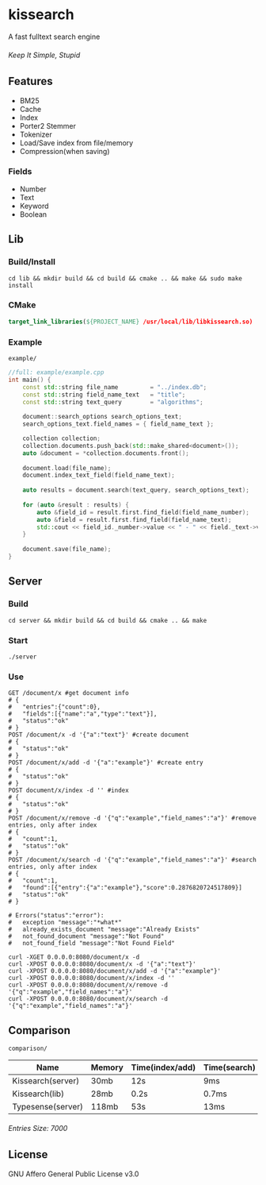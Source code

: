 # kissearch

A fast fulltext search engine

###### Keep It Simple, Stupid

## Features

- BM25
- Cache
- Index
- Porter2 Stemmer
- Tokenizer
- Load/Save index from file/memory
- Compression(when saving)

### Fields

- Number
- Text
- Keyword
- Boolean

## Lib

### Build/Install

```shell
cd lib && mkdir build && cd build && cmake .. && make && sudo make install
```

### CMake

```cmake
target_link_libraries(${PROJECT_NAME} /usr/local/lib/libkissearch.so)
```

### Example

```shell
example/
```

```cpp
//full: example/example.cpp
int main() {
    const std::string file_name         = "../index.db";
    const std::string field_name_text   = "title";
    const std::string text_query        = "algorithms";
    
    document::search_options search_options_text;
    search_options_text.field_names = { field_name_text };

    collection collection;
    collection.documents.push_back(std::make_shared<document>());
    auto &document = *collection.documents.front();
    
    document.load(file_name);
    document.index_text_field(field_name_text);
    
    auto results = document.search(text_query, search_options_text);
    
    for (auto &result : results) {
        auto &field_id = result.first.find_field(field_name_number);
        auto &field = result.first.find_field(field_name_text);
        std::cout << field_id._number->value << " - " << field._text->value << " (score: " << result.second << ")" << std::endl;
    }
    
    document.save(file_name);
}
```

## Server

### Build

```shell
cd server && mkdir build && cd build && cmake .. && make
```

### Start

```shell
./server
```

### Use

```shell
GET /document/x #get document info 
# {
#   "entries":{"count":0},
#   "fields":[{"name":"a","type":"text"}],
#   "status":"ok"
# }
POST /document/x -d '{"a":"text"}' #create document 
# {
#   "status":"ok"
# }
POST /document/x/add -d '{"a":"example"}' #create entry 
# {
#   "status":"ok"
# }
POST document/x/index -d '' #index 
# {
#   "status":"ok"
# }
POST /document/x/remove -d '{"q":"example","field_names":"a"}' #remove entries, only after index
# {
#   "count":1,
#   "status":"ok"
# }
POST /document/x/search -d '{"q":"example","field_names":"a"}' #search entries, only after index
# {
#   "count":1,
#   "found":[{"entry":{"a":"example"},"score":0.2876820724517809}]
#   "status":"ok"
# }

# Errors("status":"error"):
#   exception "message":"*what*"
#   already_exists_document "message":"Already Exists"
#   not_found_document "message":"Not Found"
#   not_found_field "message":"Not Found Field"
```

```shell
curl -XGET 0.0.0.0:8080/document/x -d
curl -XPOST 0.0.0.0:8080/document/x -d '{"a":"text"}'
curl -XPOST 0.0.0.0:8080/document/x/add -d '{"a":"example"}'
curl -XPOST 0.0.0.0:8080/document/x/index -d ''
curl -XPOST 0.0.0.0:8080/document/x/remove -d '{"q":"example","field_names":"a"}'
curl -XPOST 0.0.0.0:8080/document/x/search -d '{"q":"example","field_names":"a"}'
```

## Comparison

```shell
comparison/
```

| Name              | Memory | Time(index/add) | Time(search) |
|-------------------|--------|-----------------|--------------|
| Kissearch(server) | 30mb   | 12s             | 9ms          |
| Kissearch(lib)    | 28mb   | 0.2s            | 0.7ms        |
| Typesense(server) | 118mb  | 53s             | 13ms         |

###### Entries Size: 7000

## License

GNU Affero General Public License v3.0